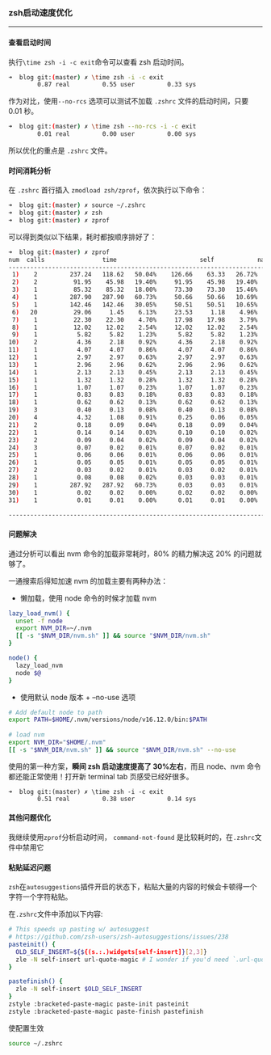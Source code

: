 ### zsh启动速度优化

------

#### 查看启动时间

执行`\time zsh -i -c exit`命令可以查看 zsh 启动时间。

```bash
➜  blog git:(master) ✗ \time zsh -i -c exit
        0.87 real         0.55 user         0.33 sys
```

作为对比，使用`--no-rcs` 选项可以测试不加载 `.zshrc` 文件的启动时间，只要 0.01 秒。

```bash
➜  blog git:(master) ✗ \time zsh --no-rcs -i -c exit
        0.01 real         0.00 user         0.00 sys
```

所以优化的重点是 `.zshrc` 文件。

#### 时间消耗分析

在 `.zshrc` 首行插入 `zmodload zsh/zprof`，依次执行以下命令：

```bash
➜  blog git:(master) ✗ source ~/.zshrc
➜  blog git:(master) ✗ zsh
➜  blog git:(master) ✗ zprof
```

可以得到类似以下结果，耗时都按顺序排好了：

```bash
➜  blog git:(master) ✗ zprof
num  calls                time                       self            name
-----------------------------------------------------------------------------------
 1)    2         237.24   118.62   50.04%    126.66    63.33   26.72%  nvm
 2)    2          91.95    45.98   19.40%     91.95    45.98   19.40%  compaudit
 3)    1          85.32    85.32   18.00%     73.30    73.30   15.46%  nvm_ensure_version_installed
 4)    1         287.90   287.90   60.73%     50.66    50.66   10.69%  nvm_auto
 5)    1         142.46   142.46   30.05%     50.51    50.51   10.65%  compinit
 6)   20          29.06     1.45    6.13%     23.53     1.18    4.96%  _omz_source
 7)    1          22.30    22.30    4.70%     17.98    17.98    3.79%  nvm_die_on_prefix
 8)    1          12.02    12.02    2.54%     12.02    12.02    2.54%  nvm_is_version_installed
 9)    1           5.82     5.82    1.23%      5.82     5.82    1.23%  (anon)
10)    2           4.36     2.18    0.92%      4.36     2.18    0.92%  up-line-or-beginning-search
11)    1           4.07     4.07    0.86%      4.07     4.07    0.86%  nvm_grep
12)    1           2.97     2.97    0.63%      2.97     2.97    0.63%  omz_termsupport_cwd
13)    1           2.96     2.96    0.62%      2.96     2.96    0.62%  nvm_has
14)    1           2.13     2.13    0.45%      2.13     2.13    0.45%  test-ls-args
15)    1           1.32     1.32    0.28%      1.32     1.32    0.28%  regexp-replace
16)    1           1.07     1.07    0.23%      1.07     1.07    0.23%  zrecompile
17)    1           0.83     0.83    0.18%      0.83     0.83    0.18%  colors
18)    1           0.62     0.62    0.13%      0.62     0.62    0.13%  is-at-least
19)    3           0.40     0.13    0.08%      0.40     0.13    0.08%  add-zsh-hook
20)    4           4.32     1.08    0.91%      0.25     0.06    0.05%  nvm_npmrc_bad_news_bears
21)    2           0.18     0.09    0.04%      0.18     0.09    0.04%  compdef
22)    1           0.14     0.14    0.03%      0.10     0.10    0.02%  omz_termsupport_preexec
23)    2           0.09     0.04    0.02%      0.09     0.04    0.02%  title
24)    3           0.07     0.02    0.01%      0.07     0.02    0.01%  is_theme
25)    1           0.06     0.06    0.01%      0.06     0.06    0.01%  zle-line-init
26)    1           0.05     0.05    0.01%      0.05     0.05    0.01%  zle-line-finish
27)    2           0.03     0.02    0.01%      0.03     0.02    0.01%  env_default
28)    1           0.08     0.08    0.02%      0.03     0.03    0.01%  omz_termsupport_precmd
29)    1         287.92   287.92   60.73%      0.03     0.03    0.01%  nvm_process_parameters
30)    1           0.02     0.02    0.00%      0.02     0.02    0.00%  bashcompinit
31)    1           0.01     0.01    0.00%      0.01     0.01    0.00%  nvm_is_zsh

-----------------------------------------------------------------------------------
```

#### 问题解决

通过分析可以看出 nvm 命令的加载非常耗时，80% 的精力解决这 20% 的问题就够了。

一通搜索后得知加速 nvm 的加载主要有两种办法：

- 懒加载，使用 node 命令的时候才加载 nvm

```bash
lazy_load_nvm() {
  unset -f node
  export NVM_DIR=~/.nvm
  [[ -s "$NVM_DIR/nvm.sh" ]] && source "$NVM_DIR/nvm.sh"
}

node() {
  lazy_load_nvm
  node $@
}
```

- 使用默认 node 版本 + –no-use 选项

```bash
# Add default node to path
export PATH=$HOME/.nvm/versions/node/v16.12.0/bin:$PATH
 
# load nvm
export NVM_DIR="$HOME/.nvm"
[[ -s "$NVM_DIR/nvm.sh" ]] && source "$NVM_DIR/nvm.sh" --no-use
```

使用的第一种方案，**瞬间 zsh 启动速度提高了 30%左右**，而且 node、nvm 命令都还能正常使用！打开新 terminal tab 页感受已经好很多。

```
➜  blog git:(master) ✗ \time zsh -i -c exit
        0.51 real         0.38 user         0.14 sys
```

#### 其他问题优化

我继续使用`zprof`分析启动时间， `command-not-found` 是比较耗时的，在`.zshrc`文件中禁用它

#### 粘贴延迟问题

`zsh`在`autosuggestions`插件开启的状态下，粘贴大量的内容的时候会卡顿得一个字符一个字符粘贴。

在`.zshrc`文件中添加以下内容:

```bash
# This speeds up pasting w/ autosuggest
# https://github.com/zsh-users/zsh-autosuggestions/issues/238
pasteinit() {
  OLD_SELF_INSERT=${${(s.:.)widgets[self-insert]}[2,3]}
  zle -N self-insert url-quote-magic # I wonder if you'd need `.url-quote-magic`?
}

pastefinish() {
  zle -N self-insert $OLD_SELF_INSERT
}
zstyle :bracketed-paste-magic paste-init pasteinit
zstyle :bracketed-paste-magic paste-finish pastefinish
```

使配置生效

```bash
source ~/.zshrc
```



